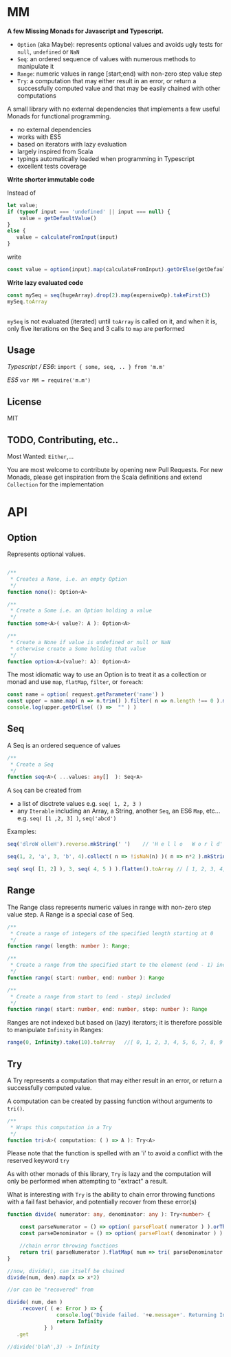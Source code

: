 MM
===

**A few  Missing Monads for Javascript and Typescript.**

  - `Option` (aka Maybe): represents optional values and avoids ugly tests for `null`, `undefined` or `NaN`
  - `Seq`: an ordered sequence of values with numerous methods to manipulate it
  - `Range`: numeric values in range [start;end) with non-zero step value step
  - `Try`: a computation that may either result in an error, or return a successfully computed value and that may be easily chained with other computations

A small library with no external dependencies that implements a few useful Monads for functional programming.
 - no external dependencies
 - works with ES5
 - based on iterators with lazy evaluation
 - largely inspired from Scala
 - typings automatically loaded when programming in Typescript
 - excellent tests coverage


**Write shorter immutable code**
 
 Instead of 
 
 ```javascript
 let value;
 if (typeof input === 'undefined' || input === null) {
     value = getDefaultValue()
 }
 else {
    value = calculateFromInput(input)
 }
```

write

```javascript
const value = option(input).map(calculateFromInput).getOrElse(getDefaultValue) 
```
  
**Write lazy evaluated code**
  
```javascript
const mySeq = seq(hugeArray).drop(2).map(expensiveOp).takeFirst(3)
mySeq.toArray
  
```
`mySeq` is not evaluated (iterated) until `toArray` is called on it, and when it is, only five iterations on the Seq and 3 calls to `map` are performed
  
Usage
-----

*Typescript / ES6*: `import { some, seq, .. } from 'm.m'`

*ES5* `var MM = require('m.m')`

License
-------

MIT

TODO, Contributing, etc..
--------------------------

Most Wanted: `Either`,...

You are most welcome to contribute by opening new Pull Requests.
For new Monads, please get inspiration from the Scala definitions and extend `Collection` for the implementation


API
===


Option
------

Represents optional values.

```typescript

/**
 * Creates a None, i.e. an empty Option
 */
function none(): Option<A>

/**
 * Create a Some i.e. an Option holding a value
 */
function some<A>( value?: A ): Option<A>

/**
 * Create a None if value is undefined or null or NaN
 * otherwise create a Some holding that value
 */
function option<A>(value?: A): Option<A>
```

The most idiomatic way to use an Option is to treat it as a collection or monad and use `map`, `flatMap`, `filter`, or `foreach`:

```typescript
const name = option( request.getParameter('name') )
const upper = name.map( n => n.trim() ).filter( n => n.length !== 0 ).map( n => n.toUpperCase() )
console.log(upper.getOrElse( () =>  "" ) )
```

Seq
---
A Seq is an ordered sequence of values

```typescript
/**
 * Create a Seq
 */
function seq<A>( ...values: any[]  ): Seq<A>
```

 A `Seq` can be created from

   - a list of disctrete values e.g. `seq( 1, 2, 3 )`
   - any `Iterable` including an Array, a String, another `Seq`, an ES6 `Map`, etc... e.g. `seq( [1 ,2, 3] )`, `seq('abcd')`


 Examples:

  ```typescript
  seq('dlroW olleH').reverse.mkString(' ')    // 'H e l l o   W o r l d'

  seq(1, 2, 'a', 3, 'b', 4).collect( n => !isNaN(n) )( n => n*2 ).mkString('[', ',', ']')    // '[2,4,6,8]'

  seq( seq( [1, 2] ), 3, seq( 4, 5 ) ).flatten().toArray // [ 1, 2, 3, 4, 5 ]
  ```

Range
-----
The Range class represents numeric values in range with non-zero step value step.
A Range is a special case of Seq.

```typescript
/**
 * Create a range of integers of the specified length starting at 0
 */
function range( length: number ): Range;

/**
 * Create a range from the specified start to the element (end - 1) included in steps of 1
 */
function range( start: number, end: number ): Range

/**
 * Create a range from start to (end - step) included
 */
function range( start: number, end: number, step: number ): Range
```

Ranges are not indexed but based on (lazy) iterators; it is therefore possible to manipulate `Infinity` in Ranges:
```javascript
range(0, Infinity).take(10).toArray   //[ 0, 1, 2, 3, 4, 5, 6, 7, 8, 9 ]
 ```

Try
---
A Try represents a computation that may either result in an error, or return a successfully computed value.

A computation can be created by passing function without arguments to `tri()`.

```typescript
/**
 * Wraps this computation in a Try
 */
function tri<A>( computation: ( ) => A ): Try<A>
```
Please note that the function is spelled with an 'i' to avoid a conflict with the reserved keyword `try`

As with other monads of this library, `Try` is lazy and the computation will only be performed when attempting to "extract" a result.

What is interesting with `Try` is the ability to chain error throwing functions with a fail fast behavior, and
potentially recover from these error(s)

```typescript
function divide( numerator: any, denominator: any ): Try<number> {

    const parseNumerator = () => option( parseFloat( numerator ) ).orThrow( () => "Invalid numerator" );
    const parseDenominator = () => option( parseFloat( denominator ) ).orThrow( () => "Invalid denominator" );

    //chain error throwing functions
    return tri( parseNumerator ).flatMap( num => tri( parseDenominator ).map( den => num / den ) )
}

//now, divide(), can itself be chained
divide(num, den).map(x => x*2)

//or can be "recovered" from

divide( num, den )
    .recover( ( e: Error ) => {
                console.log('Divide failed. '+e.message+'. Returning Infinity')
                return Infinity
            } )
   .get

//divide('blah',3) -> Infinity

```
